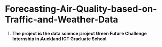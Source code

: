 # Forecasting-Air-Quality-based-on-Traffic-and-Weather-Data

<ol>
  
  **<li>The project is the data science project Green Future Challenge Internship in Auckland ICT Graduate School</li>**
  
</ol>

